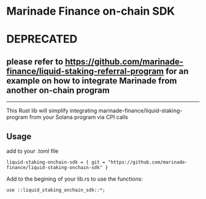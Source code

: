 # Marinade Finance on-chain SDK

# DEPRECATED
## please refer to https://github.com/marinade-finance/liquid-staking-referral-program for an example on how to integrate Marinade from another on-chain program

------

This Rust lib will simplify integrating marinade-finance/liquid-staking-program from your Solana program via CPI calls
## Usage
add to your .toml file
```
liquid-staking-onchain-sdk = { git = "https://github.com/marinade-finance/liquid-staking-onchain-sdk" }
```
Add to the begining of your lib.rs to use the functions:
```
use ::liquid_staking_onchain_sdk::*;
```

